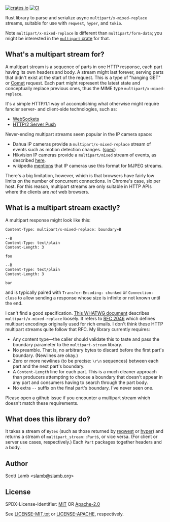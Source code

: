 [![crates.io](https://meritbadge.herokuapp.com/multipart-stream)](https://crates.io/crates/multipart-stream)
[![CI](https://github.com/scottlamb/multipart-stream-rs/workflows/CI/badge.svg)](https://github.com/scottlamb/multipart-stream-rs/actions?query=workflow%3ACI)

Rust library to parse and serialize async `multipart/x-mixed-replace` streams,
suitable for use with `reqwest`, `hyper`, and `tokio`.

Note `multipart/x-mixed-replace` is different than `multipart/form-data`; you
might be interested in the
[`multipart` crate](https://crates.io/crates/multipart) for that.

## What's a multipart stream for?

A multipart stream is a sequence of parts in one HTTP response, each part
having its own headers and body. A stream might last forever, serving parts
that didn't exist at the start of the request. This is a type of "hanging GET"
or [Comet](https://en.wikipedia.org/wiki/Comet_(programming)) request. Each
part might represent the latest state and conceptually replace previous ones,
thus the MIME type `multipart/x-mixed-replace`.

It's a simple HTTP/1.1 way of accomplishing what otherwise might require
fancier server- and client-side technologies, such as:

*   [WebSockets](https://developer.mozilla.org/en-US/docs/Web/API/WebSockets_API)
*   [HTTP/2 Server Push](https://en.wikipedia.org/wiki/HTTP/2_Server_Push)

Never-ending multipart streams seem popular in the IP camera space:

*   Dahua IP cameras provide a `multipart/x-mixed-replace` stream of events
    such as motion detection changes.
    ([spec](http://www.telecamera.ru/bitrix/components/bitrix/forum.interface/show_file.php?fid=1022477&action=download))
*   Hikvision IP cameras provide a `multipart/mixed` stream of events,
    as described
    [here](https://github.com/scottlamb/moonfire-playground/blob/4e6a786286272ee36f449d761740191c6e6a54fc/camera-motion/src/hikvision.rs#L33).
*   wikipedia [mentions](https://en.wikipedia.org/wiki/MIME#Mixed-Replace)
    that IP cameras use this format for MJPEG streams.

There's a big limitation, however, which is that browsers have fairly low
limits on the number of concurrent connections. In Chrome's case, six per
host. For this reason, multipart streams are only suitable in HTTP APIs where
the clients are *not* web browsers.

## What is a multipart stream exactly?

A multipart response might look like this:

```
Content-Type: multipart/x-mixed-replace: boundary=B

--B
Content-Type: text/plain
Content-Length: 3

foo

--B
Content-Type: text/plain
Content-Length: 3

bar
```

and is typically paired with `Transfer-Encoding: chunked` or `Connection:
close` to allow sending a response whose size is infinite or not known until
the end.

I can't find a good specification. [This WHATWG
document](https://html.spec.whatwg.org/multipage/iana.html#multipart/x-mixed-replace)
describes `multipart/x-mixed-replace` loosely. It refers to [RFC
2046](https://tools.ietf.org/html/rfc2046) which defines multipart encodings
originally used for rich emails. I don't think these HTTP multipart streams
quite follow that RFC. My library currently requires:

*   Any content type—the caller should validate this to taste and pass the
    boundary parameter to the `multipart-stream` library.
*   No preamble. That is, no arbitrary bytes to discard before the first
    part's boundary. (Newlines are okay.)
*   Zero or more newlines (to be precise: `\r\n` sequences) between each part
    and the next part's boundary.
*   A `Content-Length` line for each part. This is a much cleaner approach
    than producers attempting to choose a boundary that doesn't appear in any
    part and consumers having to search through the part body.
*   No extra `--` suffix on the final part's boundary. I've never seen one.

Please open a github issue if you encounter a multipart stream which doesn't
match these requirements.

## What does this library do?

It takes a stream of `Bytes` (such as those returned by
[reqwest](https://crates.io/crates/reqwest) or
[hyper](https://crates.io/crates/hyper)) and returns a stream of
`multipart_stream::Part`s, or vice versa. (For client or server use cases,
respectively.) Each `Part` packages together headers and a body.

## Author

Scott Lamb &lt;slamb@slamb.org>

## License

SPDX-License-Identifier: [MIT](https://spdx.org/licenses/MIT.html) OR [Apache-2.0](https://spdx.org/licenses/Apache-2.0.html)

See [LICENSE-MIT.txt](LICENSE-MIT.txt) or [LICENSE-APACHE](LICENSE-APACHE.txt), respectively.
